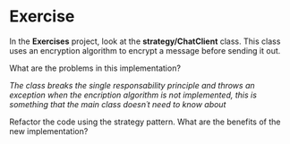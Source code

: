 # Exercise 

In the **Exercises** project, look at the **strategy/ChatClient** class. This class uses an encryption algorithm to encrypt a message before sending it out.

What are the problems in this implementation? 

*The class breaks the single responsability principle and throws an exception when the encription algorithm is not implemented, this is something that the main class doesn´t need to know about*

Refactor the code using the strategy pattern. What are the benefits of the new implementation?